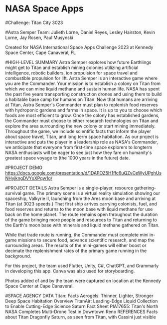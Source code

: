 # NASA Space Apps
#Challenge: Titan City 3023

#Astra Semper
Team:  Julieth Lorne, Daniel  Reyes, Lesley Hairston, Kevin Lorne, Jay Rosen, Paul Musynski

Created for NASA International Space Apps Challenge 2023 at Kennedy Space Center, Cape Canaveral, FL

#HIGH-LEVEL SUMMARY
Astra Semper explores how future Earthlings might get to Titan and establish mining colonies utilizing artificial intelligence, robotic builders, ion propulsion for space travel and combustible propulsion for lift. Astra Semper is an interactive game where you are the Commander. Your mission is to establish a colony on Titan from which we can mine liquid methane and sustain human life. NASA has spent the past five years transporting construction drones and using them to build a habitable base camp for humans on Titan. Now that humans are arriving at Titan, Astra Semper's Commander must plan to replenish food reserves with hydroponic gardens and farms in space. It is up to you to choose which foods are most efficient to grow. Once the colony has established gardens, the Commander must choose to either research technologies on Titan and explore the area surrounding the new colony or start mining immediately. Throughout the game, we include scientific facts that inform the player about space travel, Titan, and long term space habitation. As our project is interactive and puts the player in a leadership role as NASA's Commander, we anticipate that everyone from first-time space explorers to longterm NASA enthusiasts will be eager to see just how they fare on humanity's greatest space voyage to (the 1000 years in the future) date.

#PROJECT DEMO
https://docs.google.com/presentation/d/1DAPOZ5H1ffc6uQZvCeWyUPghUsNHyjkngDVYxXPqw1g/

#PROJECT DETAILS
Astra Semper is a single-player, resource gathering-survival game. The primary scene is a virtual reality simulation showing our spaceship, Valkyrie II, launching from the Ares moon base and arriving at Titan (at 3023 speeds.) That first ship arrives carrying colonists, fuel, and food reserves and returns to the moon base with liquid methane for use back on the home planet. The route remains open throughout the duration of the game bringing more people and resources to Titan and returning to the Earth's moon base with minerals and liquid methane gathered on Titan.

While that trade route is running, the Commander must complete mini in-game missions to secure food, advance scientific research, and map the surrounding areas. The results of the mini-games will either boost or decimate the replenishment rates of the primary game running in the background.

For this project, the team used Flutter, Unity, C#, ChatGPT, and Grammarly in developing this app. Canva was also used for storyboarding.

Photos added of and by the team were captured on location at the Kennedy Space Center at Cape Canaveral.

#SPACE AGENCY DATA
Titan: Facts
Aerogels: Thinner, Lighter, Stronger
Deep Space Habitation Overview
TitanAir: Leading-Edge Liquid Collection to Enable Cutting-Edge Science
Saturn Fact Sheet
PIA17655: Titan's North
NASA Completes Multi-Drone Test in Downtown Reno
REFERENCES
Facts about Titan
Dragonfly
Saturn, as seen from Titan, with Cassini just visible
